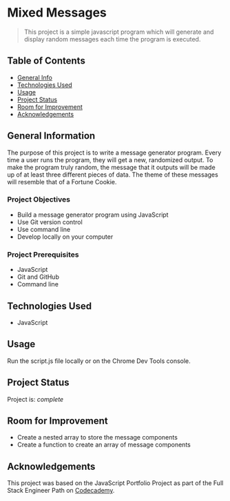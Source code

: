 # Mixed Messages
> This project is a simple javascript program which will generate and display random messages each time the program is executed.


## Table of Contents
* [General Info](#general-information)
* [Technologies Used](#technologies-used)
* [Usage](#usage)
* [Project Status](#project-status)
* [Room for Improvement](#room-for-improvement)
* [Acknowledgements](#acknowledgements)


## General Information
The purpose of this project is to write a message generator program. Every time a user runs the program, they will get a new, randomized output. To make the program truly random, the message that it outputs will be made up of at least three different pieces of data. The theme of these messages will resemble that of a Fortune Cookie.

### Project Objectives
- Build a message generator program using JavaScript
- Use Git version control
- Use command line
- Develop locally on your computer

### Project Prerequisites
- JavaScript
- Git and GitHub
- Command line


## Technologies Used
- JavaScript


## Usage
Run the script.js file locally or on the Chrome Dev Tools console.


## Project Status
Project is: _complete_ 


## Room for Improvement
- Create a nested array to store the message components
- Create a function to create an array of message components


## Acknowledgements
This project was based on the JavaScript Portfolio Project as part of the Full Stack Engineer Path on [Codecademy](https://www.codecademy.com).
